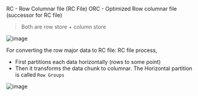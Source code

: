 RC - Row Columnar file (RC File)
ORC - Optimized Row columnar file (successor for RC file)

> Both are row store + column store

![image](https://user-images.githubusercontent.com/6425536/145654256-ba14c02d-b869-439b-96a4-23ce34b22f01.png)

For converting the row major data to RC file: 
RC file process,
   - First partitions each data horizontally (rows to some point)
   - Then it transforms the data chunk to columnar. 
 The Horizontal partition is called `Row Groups` 

![image](https://user-images.githubusercontent.com/6425536/145654305-466b0990-f93f-4561-a315-218c857b9307.png)
